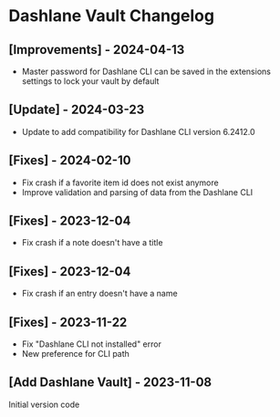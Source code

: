 # Dashlane Vault Changelog

## [Improvements] - 2024-04-13

- Master password for Dashlane CLI can be saved in the extensions settings to lock your vault by default

## [Update] - 2024-03-23

- Update to add compatibility for Dashlane CLI version 6.2412.0

## [Fixes] - 2024-02-10

- Fix crash if a favorite item id does not exist anymore
- Improve validation and parsing of data from the Dashlane CLI

## [Fixes] - 2023-12-04

- Fix crash if a note doesn't have a title

## [Fixes] - 2023-12-04

- Fix crash if an entry doesn't have a name

## [Fixes] - 2023-11-22

- Fix "Dashlane CLI not installed" error
- New preference for CLI path

## [Add Dashlane Vault] - 2023-11-08

Initial version code

